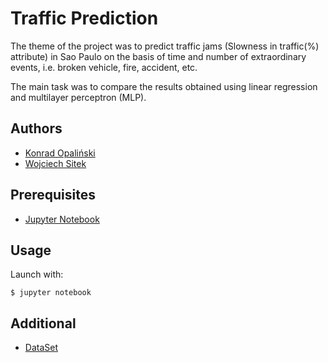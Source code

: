 # Traffic Prediction

The theme of the project was to predict traffic jams (Slowness in traffic(%) attribute) in Sao Paulo on the basis of time and number of extraordinary events, i.e. broken vehicle, fire, accident, etc.

The main task was to compare the results obtained using linear regression and multilayer perceptron (MLP).

## Authors

* [Konrad Opaliński](https://github.com/opalkonrad)
* [Wojciech Sitek](https://github.com/sitekwb)

## Prerequisites

* [Jupyter Notebook](https://jupyter.org/)

## Usage

Launch with:

```
$ jupyter notebook
```

## Additional
* [DataSet](https://archive.ics.uci.edu/ml/datasets/Behavior+of+the+urban+traffic+of+the+city+of+Sao+Paulo+in+Brazil)
